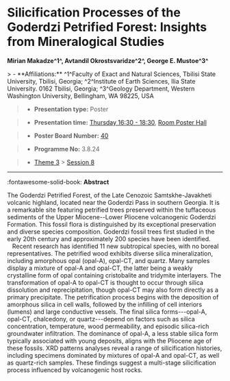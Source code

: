 # Silicification Processes of the Goderdzi Petrified Forest: Insights from Mineralogical Studies

**Mirian Makadze^1^, Avtandil Okrostsvaridze^2^, George E. Mustoe^3^**

<!-- more -->> - **Affiliations:** ^1^Faculty of Exact and Natural Sciences, Tbilisi State University, Tbilisi, Georgia; ^2^Institute of Earth Sciences, Ilia State University. 0162 Tbilisi, Georgia; ^3^Geology Department, Western Washington University, Bellingham, WA 98225, USA

> - **Presentation type:** Poster

> - **Presentation time:** [Thursday 16:30 - 18:30](../sessions_comparison.md#__tabbed_3_6), [Room Poster Hall](../maps_venue.md#__tabbed_1_1)

> - **Poster Board Number:** [40](../map_poster_boards.md#thursday)

> - **Programme No:** 3.8.24

> - [Theme 3](../theme3.md) > [Session 8](../sessions/session-3-8.md)

--- 

:fontawesome-solid-book: **Abstract**

The Goderdzi Petrified Forest, of the Late Cenozoic Samtskhe-Javakheti volcanic highland, located near the Goderdzi Pass in southern Georgia. It is a remarkable site featuring petrified trees preserved within the tuffaceous sediments of the Upper Miocene--Lower Pliocene volcanogenic Goderdzi Formation. This fossil flora is distinguished by its exceptional preservation and diverse species composition. Goderdzi fossil trees first studied in the early 20th century and approximately 200 species have been identified.    Recent research has identified 11 new subtropical species, with no boreal representatives.
The petrified wood exhibits diverse silica mineralization, including amorphous opal (opal-A), opal-CT, and quartz. Many samples display a mixture of opal-A and opal-CT, the latter being a weakly crystalline form of opal containing cristobalite and tridymite interlayers. The transformation of opal-A to opal-CT is thought to occur through silica dissolution and reprecipitation, though opal-CT may also form directly as a primary precipitate.
The petrification process begins with the deposition of amorphous silica in cell walls, followed by the infilling of cell interiors (lumens) and large conductive vessels. The final silica forms---opal-A, opal-CT, chalcedony, or quartz---depend on factors such as silica concentration, temperature, wood permeability, and episodic silica-rich groundwater infiltration.
The dominance of opal-A, a less stable silica form typically associated with young deposits, aligns with the Pliocene age of these fossils. XRD patterns analyses reveal a range of silicification histories, including specimens dominated by mixtures of opal-A and opal-CT, as well as quartz-rich samples. These findings suggest a multi-stage silicification process influenced by volcanogenic host rocks.

